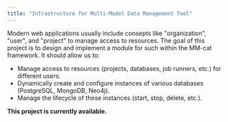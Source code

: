 ```yaml
---
title: "Infrastructure for Multi-Model Data Management Tool"
---
```


Modern web applications usually include consepts like "organization", "user", and "project" to manage access to resources. The goal of this project is to design and implement a module for such within the MM-cat framework. It should allow us to:
- Manage access to resources (projects, databases, job runners, etc.) for different users.
- Dynamically create and configure instances of various databases (PostgreSQL, MongoDB, Neo4j).
- Manage the lifecycle of these instances (start, stop, delete, etc.).

**This project is currently available.**
